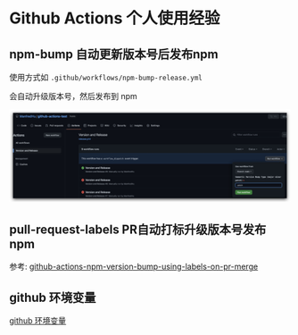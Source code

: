 # Github Actions 个人使用经验
## npm-bump 自动更新版本号后发布npm

使用方式如 `.github/workflows/npm-bump-release.yml`

会自动升级版本号，然后发布到 npm

![](./image/npm-bump.jpeg)

## pull-request-labels PR自动打标升级版本号发布npm

参考: [github-actions-npm-version-bump-using-labels-on-pr-merge](https://medium.com/@johnathanmiller/github-actions-npm-version-bump-using-labels-on-pr-merge-8c716a488a64)

## github 环境变量
[github 环境变量](https://docs.github.com/en/actions/learn-github-actions/contexts)